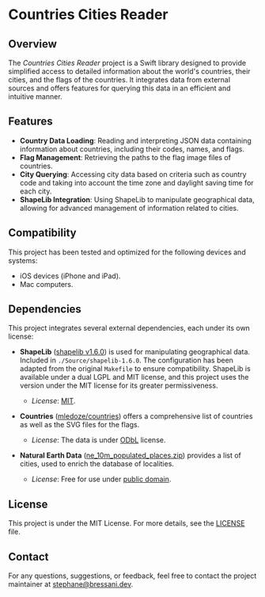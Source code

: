 # Countries Cities Reader

## Overview

The *Countries Cities Reader* project is a Swift library designed to provide simplified access to detailed information about the world's countries, their cities, and the flags of the countries. It integrates data from external sources and offers features for querying this data in an efficient and intuitive manner.

## Features

- **Country Data Loading**: Reading and interpreting JSON data containing information about countries, including their codes, names, and flags.
- **Flag Management**: Retrieving the paths to the flag image files of countries.
- **City Querying**: Accessing city data based on criteria such as country code and taking into account the time zone and daylight saving time for each city.
- **ShapeLib Integration**: Using ShapeLib to manipulate geographical data, allowing for advanced management of information related to cities.

## Compatibility

This project has been tested and optimized for the following devices and systems:

- iOS devices (iPhone and iPad).
- Mac computers.

## Dependencies

This project integrates several external dependencies, each under its own license:

- **ShapeLib** ([shapelib v1.6.0](https://github.com/OSGeo/shapelib/releases/tag/v1.6.0)) is used for manipulating geographical data. Included in `./Source/shapelib-1.6.0`. The configuration has been adapted from the original `Makefile` to ensure compatibility. ShapeLib is available under a dual LGPL and MIT license, and this project uses the version under the MIT license for its greater permissiveness.
    - *License*: [MIT](https://opensource.org/licenses/MIT).

- **Countries** ([mledoze/countries](https://github.com/mledoze/countries.git)) offers a comprehensive list of countries as well as the SVG files for the flags.
    - *License*: The data is under [ODbL](https://opendatacommons.org/licenses/odbl/) license.

- **Natural Earth Data** ([ne_10m_populated_places.zip](https://www.naturalearthdata.com)) provides a list of cities, used to enrich the database of localities.
    - *License*: Free for use under [public domain](https://www.naturalearthdata.com/about/terms-of-use/).

## License

This project is under the MIT License. For more details, see the [LICENSE](LICENSE) file.

## Contact

For any questions, suggestions, or feedback, feel free to contact the project maintainer at [stephane@bressani.dev](mailto:stephane@bressani.dev).
